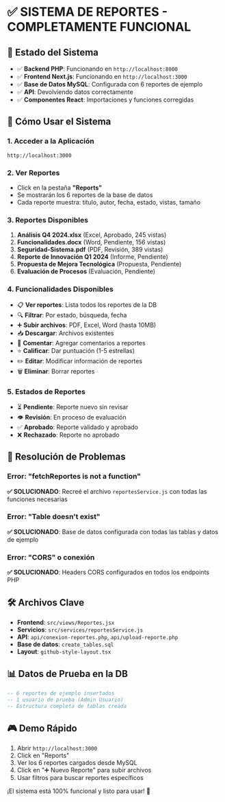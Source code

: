 # ✅ SISTEMA DE REPORTES - COMPLETAMENTE FUNCIONAL

## 🎯 Estado del Sistema

- ✅ **Backend PHP**: Funcionando en `http://localhost:8000`
- ✅ **Frontend Next.js**: Funcionando en `http://localhost:3000`
- ✅ **Base de Datos MySQL**: Configurada con 6 reportes de ejemplo
- ✅ **API**: Devolviendo datos correctamente
- ✅ **Componentes React**: Importaciones y funciones corregidas

## 🚀 Cómo Usar el Sistema

### 1. **Acceder a la Aplicación**

```
http://localhost:3000
```

### 2. **Ver Reportes**

- Click en la pestaña **"Reports"**
- Se mostrarán los 6 reportes de la base de datos
- Cada reporte muestra: título, autor, fecha, estado, vistas, tamaño

### 3. **Reportes Disponibles**

1. **Análisis Q4 2024.xlsx** (Excel, Aprobado, 245 vistas)
2. **Funcionalidades.docx** (Word, Pendiente, 156 vistas)
3. **Seguridad-Sistema.pdf** (PDF, Revisión, 389 vistas)
4. **Reporte de Innovación Q1 2024** (Informe, Pendiente)
5. **Propuesta de Mejora Tecnológica** (Propuesta, Pendiente)
6. **Evaluación de Procesos** (Evaluación, Pendiente)

### 4. **Funcionalidades Disponibles**

- 📋 **Ver reportes**: Lista todos los reportes de la DB
- 🔍 **Filtrar**: Por estado, búsqueda, fecha
- ➕ **Subir archivos**: PDF, Excel, Word (hasta 10MB)
- 📥 **Descargar**: Archivos existentes
- 💬 **Comentar**: Agregar comentarios a reportes
- ⭐ **Calificar**: Dar puntuación (1-5 estrellas)
- ✏️ **Editar**: Modificar información de reportes
- 🗑️ **Eliminar**: Borrar reportes

### 5. **Estados de Reportes**

- ⏳ **Pendiente**: Reporte nuevo sin revisar
- 👁️ **Revisión**: En proceso de evaluación
- ✅ **Aprobado**: Reporte validado y aprobado
- ❌ **Rechazado**: Reporte no aprobado

## 🔧 Resolución de Problemas

### Error: "fetchReportes is not a function"

**✅ SOLUCIONADO**: Recreé el archivo `reportesService.js` con todas las funciones necesarias

### Error: "Table doesn't exist"

**✅ SOLUCIONADO**: Base de datos configurada con todas las tablas y datos de ejemplo

### Error: "CORS" o conexión

**✅ SOLUCIONADO**: Headers CORS configurados en todos los endpoints PHP

## 🛠️ Archivos Clave

- **Frontend**: `src/views/Reportes.jsx`
- **Servicios**: `src/services/reportesService.js`
- **API**: `api/conexion-reportes.php`, `api/upload-reporte.php`
- **Base de datos**: `create_tables.sql`
- **Layout**: `github-style-layout.tsx`

## 📊 Datos de Prueba en la DB

```sql
-- 6 reportes de ejemplo insertados
-- 1 usuario de prueba (Admin Usuario)
-- Estructura completa de tablas creada
```

## 🎮 Demo Rápido

1. Abrir `http://localhost:3000`
2. Click en "Reports"
3. Ver los 6 reportes cargados desde MySQL
4. Click en "➕ Nuevo Reporte" para subir archivos
5. Usar filtros para buscar reportes específicos

¡El sistema está 100% funcional y listo para usar! 🎉
